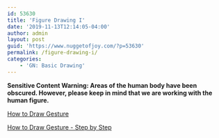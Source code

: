 ```yaml
---
id: 53630
title: 'Figure Drawing I'
date: '2019-11-13T12:14:05-04:00'
author: admin
layout: post
guid: 'https://www.nuggetofjoy.com/?p=53630'
permalink: /figure-drawing-i/
categories:
    - 'GN: Basic Drawing'
---
```


**Sensitive Content Warning: Areas of the human body have been obscured. However, please keep in mind that we are working with the human figure.**

[How to Draw Gesture](https://www.youtube.com/embed/74HR59yFZ7Y?feature=oembed)

[How to Draw Gesture - Step by Step](https://www.youtube.com/embed/8j39NqwL7s4?feature=oembed)
